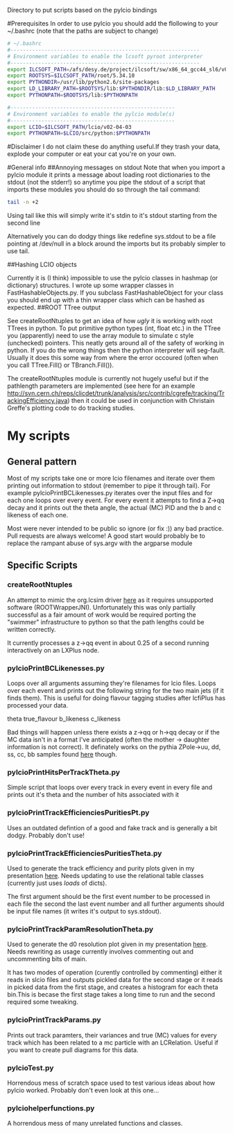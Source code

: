 Directory to put scripts based on the pylcio bindings

#Prerequisites
In order to use pylcio you should add the flollowing to your ~/.bashrc (note that the paths are subject to change)

```bash
# ~/.bashrc 
#-------------------------------------------------------------
# Environment variables to enable the lcsoft pyroot interpreter
#-------------------------------------------------------------
export ILCSOFT_PATH=/afs/desy.de/project/ilcsoft/sw/x86_64_gcc44_sl6/v01-17-05
export ROOTSYS=$ILCSOFT_PATH/root/5.34.10
export PYTHONDIR=/usr/lib/python2.6/site-packages
export LD_LIBRARY_PATH=$ROOTSYS/lib:$PYTHONDIR/lib:$LD_LIBRARY_PATH
export PYTHONPATH=$ROOTSYS/lib:$PYTHONPATH

#-----------------------------------------------------
# Environment variables to enable the pylcio module(s)
#-----------------------------------------------------
export LCIO=$ILCSOFT_PATH/lcio/v02-04-03
export PYTHONPATH=$LCIO/src/python:$PYTHONPATH
```

#Disclaimer
I do not claim these do anything useful.If they trash your data, explode your computer or eat your cat you're on your own.

#General info
##Annoying messages on stdout
Note that when you import a  pylcio module it prints a message about loading root dictionaries to the stdout (not the stderr!) so anytime you pipe the stdout of a script that imports these modules you should do so through the tail command:

```bash
tail -n +2
```

Using tail like this will simply write it's stdin to it's stdout starting from the second line

Alternatively you can do dodgy things like redefine sys.stdout to be a file pointing at /dev/null in a block around the imports but its probably simpler to use tail.

##Hashing LCIO objects

Currently it is (I think) impossible to use the pylcio classes in hashmap (or dictionary) structures. I wrote up some wrapper classes in FastHashableObjects.py. If you subclass FastHashableObject for your class you should end up with a thin wrapper class which can be hashed as expected.
##ROOT TTree output

See createRootNtuples to get an idea of how *ugly* it is working with root TTrees in python. To put primitive python types (int, float etc.) in the TTree you (apparently) need to use the array module to simulate c style (unchecked) pointers. This neatly gets around all of the safety of working in python. If you do the wrong things then the python interpreter will seg-fault. Usually it does this some way from where the error occoured (often when you call TTree.Fill() or TBranch.Fill()). 

The createRootNtuples module is currently not hugely useful but if the pathlength parameters are implemented (see here for an example http://svn.cern.ch/reps/clicdet/trunk/analysis/src/contrib/cgrefe/tracking/TrackingEfficiency.java) then it could be used in conjunction with Christain Greffe's plotting code to do tracking studies.  

# My scripts
## General pattern
Most of my scripts take one or more lcio filenames and iterate over them printing out information to stdout (remember to pipe it through tail). For example pylcioPrintBCLikenesses.py iterates over the input files and for each one loops over every event. For every event it attempts to find a Z->qq decay and it prints out the theta angle, the actual (MC) PID and the b and c likeness of each one.

Most were never intended to be public so ignore (or fix :)) any bad practice. Pull requests are always welcome! A good start would probably be to replace the rampant abuse of sys.argv with the argparse module

## Specific Scripts

### createRootNtuples

An attempt to mimic the org.lcsim driver [here](https://svnweb.cern.ch/cern/wsvn/clicdet/trunk/analysis/src/contrib/cgrefe/tracking/TrackingEfficiency.java) as it requires unsupported software (ROOTWrapperJNI). Unfortunately this was only partially successful as a fair amount of work would be required porting the "swimmer" infrastructure to python so that the path lengths could be written correctly.

It currently processes a z->qq event in about 0.25 of a second running interactively on an LXPlus node.

### pylcioPrintBCLikenesses.py

Loops over all arguments assuming they're filenames for lcio files. Loops over each event and prints out the following string for the two main jets (if it finds them). This is useful for doing flavour tagging studies after lcfiPlus has processed your data.

theta true_flavour b_likeness c_likeness

Bad things will happen unless there exists a z->qq or h->qq decay or if the MC data isn't in a format I've anticipated (often the mother -> daughter information is not correct). It definately works on the pythia ZPole->uu, dd, ss, cc, bb samples found [here](ftp://ftp-lcd.slac.stanford.edu/lcd/ILC/ZPole/stdhep/pythia/) though.

### pylcioPrintHitsPerTrackTheta.py

Simple script that loops over every track in every event in every file and prints out it's theta and the number of hits associated with it

### pylcioPrintTrackEfficienciesPuritiesPt.py

Uses an outdated defintion of a good and fake track and is generally a bit dodgy. Probably don't use!

### pylcioPrintTrackEfficienciesPuritiesTheta.py

Used to generate the track efficiency and purity plots given in my presentation [here](https://agenda.linearcollider.org/conferenceDisplay.py?confId=6516). Needs updating to use the relational table classes (currently just uses *loads* of dicts).

The first argument should be the first event number to be processed in each file the second the last event number and all further arguments should be input file names (it writes it's output to sys.stdout).

### pylcioPrintTrackParamResolutionTheta.py

Used to generate the d0 resolution plot given in my presentation [here](https://agenda.linearcollider.org/conferenceDisplay.py?confId=6516). Needs rewriting as usage currently involves commenting out and uncommenting bits of main.

It has two modes of operation (curently controlled by commenting) either it reads in slcio files and outputs pickled data for the second stage or it reads in picked data from the first stage, and creates a histogram for each theta bin.This is becase the first stage takes a long time to run and the second required some tweaking.

### pylcioPrintTrackParams.py

Prints out track paramters, their variances and true (MC) values for every track which has been related to a mc particle with an LCRelation. Useful if you want to create pull diagrams for this data.

### pylcioTest.py

Horrendous mess of scratch space used to test various ideas about how pylcio worked. Probably don't even look at this one...

### pylciohelperfunctions.py

A horrendous mess of many unrelated functions and classes. 
